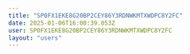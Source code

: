 ```yaml
---
title: "SP0FX1EKE8G20BP2CEY86Y3RDNWKMTXWDPC8Y2FC"
date: 2025-01-06T16:00:39.053Z
user: SP0FX1EKE8G20BP2CEY86Y3RDNWKMTXWDPC8Y2FC
layout: "users"
---
```

    